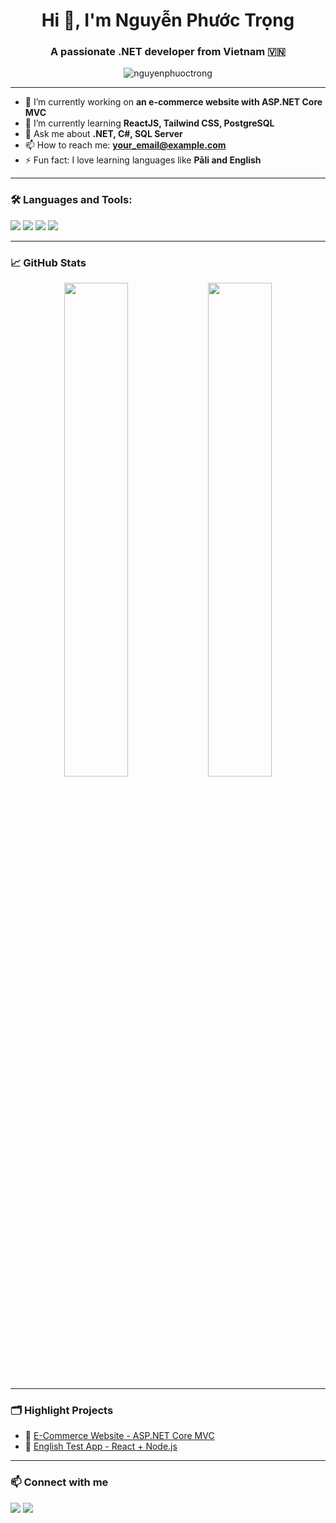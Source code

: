 <h1 align="center">Hi 👋, I'm Nguyễn Phước Trọng</h1>
<h3 align="center">A passionate .NET developer from Vietnam 🇻🇳</h3>

<p align="center">
  <img src="https://komarev.com/ghpvc/?username=nguyenphuoctrong&label=Profile%20views&color=0e75b6&style=flat" alt="nguyenphuoctrong" />
</p>

---

- 🔭 I’m currently working on **an e-commerce website with ASP.NET Core MVC**
- 🌱 I’m currently learning **ReactJS, Tailwind CSS, PostgreSQL**
- 💬 Ask me about **.NET, C#, SQL Server**
- 📫 How to reach me: **your_email@example.com**
- ⚡ Fun fact: I love learning languages like **Pāli and English**

---

### 🛠️ Languages and Tools:

<p>
  <img src="https://img.shields.io/badge/dotnet-%23512BD4.svg?style=for-the-badge&logo=dotnet&logoColor=white"/>
  <img src="https://img.shields.io/badge/c%23-%23239120.svg?style=for-the-badge&logo=c-sharp&logoColor=white"/>
  <img src="https://img.shields.io/badge/react-%2320232a.svg?style=for-the-badge&logo=react&logoColor=%2361DAFB"/>
  <img src="https://img.shields.io/badge/postgresql-%23336791.svg?style=for-the-badge&logo=postgresql&logoColor=white"/>
</p>

---

### 📈 GitHub Stats

<p align="center">
  <img src="https://github-readme-stats.vercel.app/api?username=nguyenphuoctrong&show_icons=true&theme=github_dark" width="45%" />
  <img src="https://github-readme-streak-stats.herokuapp.com/?user=nguyenphuoctrong&theme=github-dark-blue" width="45%" />
</p>

---

### 🗂️ Highlight Projects

- 🔹 [E-Commerce Website - ASP.NET Core MVC](https://github.com/nguyenphuoctrong/ecommerce-app)
- 🔹 [English Test App - React + Node.js](https://github.com/nguyenphuoctrong/englishtest-app)

---

### 📫 Connect with me

<p align="left">
  <a href="https://www.linkedin.com/in/yourname/" target="_blank"><img src="https://img.shields.io/badge/LinkedIn-blue?style=for-the-badge&logo=linkedin&logoColor=white" /></a>
  <a href="mailto:your_email@example.com"><img src="https://img.shields.io/badge/Gmail-D14836?style=for-the-badge&logo=gmail&logoColor=white" /></a>
</p>
